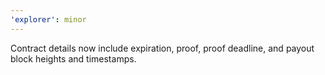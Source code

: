 ```yaml
---
'explorer': minor
---
```


Contract details now include expiration, proof, proof deadline, and payout block heights and timestamps.
